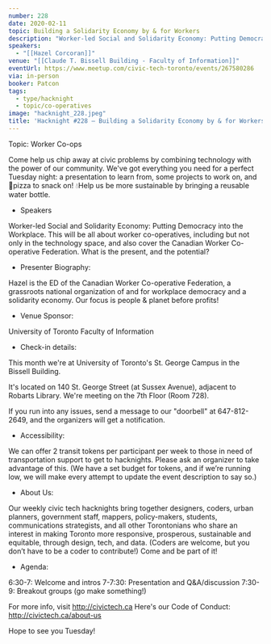 ```yaml
---
number: 228
date: 2020-02-11
topic: Building a Solidarity Economy by & for Workers
description: "Worker-led Social and Solidarity Economy: Putting Democracy into the Workplace. This will be all about worker co-operatives, including but not only in the technology space, and also cover the Canadian Worker Co-operative Federation. What is the present, and the potential?"
speakers:
  - "[[Hazel Corcoran]]"
venue: "[[Claude T. Bissell Building - Faculty of Information]]"
eventUrl: https://www.meetup.com/civic-tech-toronto/events/267580286
via: in-person
booker: Patcon
tags:
  - type/hacknight
  - topic/co-operatives
image: "hacknight_228.jpeg"
title: 'Hacknight #228 – Building a Solidarity Economy by & for Workers'
---
```


Topic: Worker Co-ops

Come help us chip away at civic problems by combining technology with the power of our community. We've got everything you need for a perfect Tuesday night: a presentation to learn from, some projects to work on, and 🍕pizza to snack on! 💧Help us be more sustainable by bringing a reusable water bottle.

+ Speakers

Worker-led Social and Solidarity Economy: Putting Democracy into the Workplace. This will be all about worker co-operatives, including but not only in the technology space, and also cover the Canadian Worker Co-operative Federation. What is the present, and the potential?

+ Presenter Biography:

Hazel is the ED of the Canadian Worker Co-operative Federation, a grassroots national organization of and for workplace democracy and a solidarity economy. Our focus is people & planet before profits!


+ Venue Sponsor:

University of Toronto Faculty of Information

+ Check-in details:

This month we're at University of Toronto's St. George Campus in the Bissell Building.

It's located on 140 St. George Street (at Sussex Avenue), adjacent to Robarts Library. We're meeting on the 7th Floor (Room 728).

If you run into any issues, send a message to our "doorbell" at 647-812-2649, and the organizers will get a notification.

+ Accessibility:

We can offer 2 transit tokens per participant per week to those in need of transportation support to get to hacknights. Please ask an organizer to take advantage of this. (We have a set budget for tokens, and if we’re running low, we will make every attempt to update the event description to say so.)

+ About Us:

Our weekly civic tech hacknights bring together designers, coders, urban planners, government staff, mappers, policy-makers, students, communications strategists, and all other Torontonians who share an interest in making Toronto more responsive, prosperous, sustainable and equitable, through design, tech, and data. (Coders are welcome, but you don’t have to be a coder to contribute!) Come and be part of it!

+ Agenda:

6:30-7: Welcome and intros
7-7:30: Presentation and Q&A/discussion
7:30-9: Breakout groups (go make something!)

For more info, visit http://civictech.ca
Here's our Code of Conduct: http://civictech.ca/about-us

Hope to see you Tuesday!